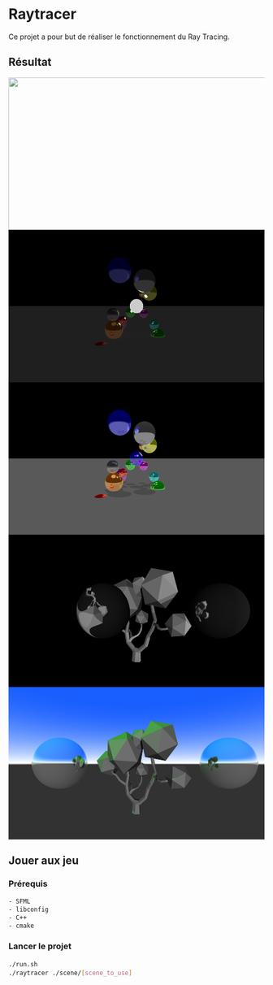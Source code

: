 # Raytracer

Ce projet a pour but de réaliser le fonctionnement du Ray Tracing.

## Résultat

<div style="display: flex; flex-wrap: wrap">
    <img src="/screenshots/bedroom2light.png" width=600 height=300 />
    <img src="/screenshots/coloredspheres_centerlight.png" width=600 height=300 />
    <img src="/screenshots/colors4k.png" width=600 height=300 />
    <img src="/screenshots/treescene_black_and_white.png" width=600 height=300 />
    <img src="/screenshots/treescene_lf.png" width=600 height=300 />
</div>

## Jouer aux jeu


### Prérequis
    - SFML
    - libconfig
    - C++
    - cmake

### Lancer le projet
```bash
./run.sh
./raytracer ./scene/[scene_to_use]
```
